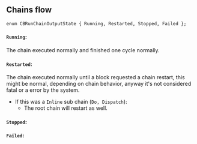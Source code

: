 ## Chains flow

`enum CBRunChainOutputState { Running, Restarted, Stopped, Failed };`

#### `Running`:
The chain executed normally and finished one cycle normally.

#### `Restarted`:
The chain executed normally until a block requested a chain restart, this might be normal, depending on chain behavior, anyway it's not considered fatal or a error by the system.
* If this was a `Inline` sub chain (`Do, Dispatch`): 
  * The root chain will restart as well.

#### `Stopped`:

#### `Failed`:



